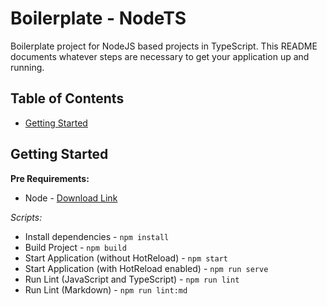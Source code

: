# Boilerplate - NodeTS

Boilerplate project for NodeJS based projects in TypeScript. This README documents whatever steps are necessary to get
your application up and running.

## Table of Contents

- [Getting Started](#getting-started)

## Getting Started

**Pre Requirements:**

- Node - [Download Link](https://nodejs.org/en/download/)

*Scripts:*

- Install dependencies - `npm install`
- Build Project - `npm build`
- Start Application (without HotReload) - `npm start`
- Start Application (with HotReload enabled) - `npm run serve`
- Run Lint (JavaScript and TypeScript) - `npm run lint`
- Run Lint (Markdown) - `npm run lint:md`
